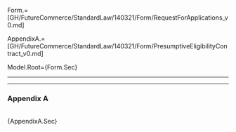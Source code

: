 Form.=[GH/FutureCommerce/StandardLaw/140321/Form/RequestForApplications_v0.md]

AppendixA.=[GH/FutureCommerce/StandardLaw/140321/Form/PresumptiveEligibilityContract_v0.md]

Model.Root={Form.Sec}<hr><hr><h3>Appendix A</h3><br>{AppendixA.Sec}